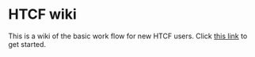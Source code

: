 # HTCF wiki
This is a wiki of the basic work flow for new HTCF users. Click [this link](https://github.com/yiming-kang/HTCF_wiki/wiki) to get started. 
